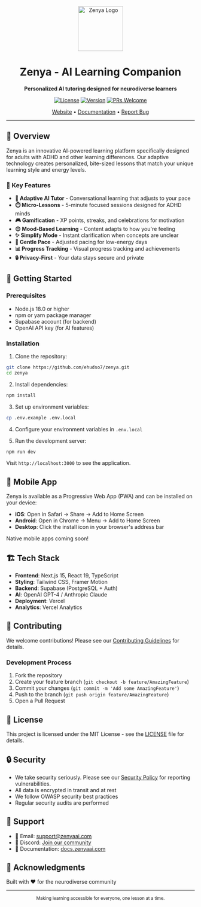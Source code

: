 <div align="center">
  <img src="assets/branding/zenya-logo.png" alt="Zenya Logo" width="120" height="120">
  
  # Zenya - AI Learning Companion
  
  **Personalized AI tutoring designed for neurodiverse learners**
  
  [![License](https://img.shields.io/badge/license-MIT-blue.svg)](LICENSE)
  [![Version](https://img.shields.io/badge/version-1.0.0-green.svg)](https://github.com/ehudso7/zenya/releases)
  [![PRs Welcome](https://img.shields.io/badge/PRs-welcome-brightgreen.svg)](CONTRIBUTING.md)
  
  [Website](https://zenyaai.com) • [Documentation](docs/public/README.md) • [Report Bug](https://github.com/ehudso7/zenya/issues)
</div>

---

## 🌟 Overview

Zenya is an innovative AI-powered learning platform specifically designed for adults with ADHD and other learning differences. Our adaptive technology creates personalized, bite-sized lessons that match your unique learning style and energy levels.

### 🎯 Key Features

- **🧠 Adaptive AI Tutor** - Conversational learning that adjusts to your pace
- **⏱️ Micro-Lessons** - 5-minute focused sessions designed for ADHD minds  
- **🎮 Gamification** - XP points, streaks, and celebrations for motivation
- **😊 Mood-Based Learning** - Content adapts to how you're feeling
- **✨ Simplify Mode** - Instant clarification when concepts are unclear
- **🌈 Gentle Pace** - Adjusted pacing for low-energy days
- **📊 Progress Tracking** - Visual progress tracking and achievements
- **🔒 Privacy-First** - Your data stays secure and private

## 🚀 Getting Started

### Prerequisites

- Node.js 18.0 or higher
- npm or yarn package manager
- Supabase account (for backend)
- OpenAI API key (for AI features)

### Installation

1. Clone the repository:
```bash
git clone https://github.com/ehudso7/zenya.git
cd zenya
```

2. Install dependencies:
```bash
npm install
```

3. Set up environment variables:
```bash
cp .env.example .env.local
```

4. Configure your environment variables in `.env.local`

5. Run the development server:
```bash
npm run dev
```

Visit `http://localhost:3000` to see the application.

## 📱 Mobile App

Zenya is available as a Progressive Web App (PWA) and can be installed on your device:

- **iOS**: Open in Safari → Share → Add to Home Screen
- **Android**: Open in Chrome → Menu → Add to Home Screen
- **Desktop**: Click the install icon in your browser's address bar

Native mobile apps coming soon!

## 🏗️ Tech Stack

- **Frontend**: Next.js 15, React 19, TypeScript
- **Styling**: Tailwind CSS, Framer Motion
- **Backend**: Supabase (PostgreSQL + Auth)
- **AI**: OpenAI GPT-4 / Anthropic Claude
- **Deployment**: Vercel
- **Analytics**: Vercel Analytics

## 🤝 Contributing

We welcome contributions! Please see our [Contributing Guidelines](CONTRIBUTING.md) for details.

### Development Process

1. Fork the repository
2. Create your feature branch (`git checkout -b feature/AmazingFeature`)
3. Commit your changes (`git commit -m 'Add some AmazingFeature'`)
4. Push to the branch (`git push origin feature/AmazingFeature`)
5. Open a Pull Request

## 📄 License

This project is licensed under the MIT License - see the [LICENSE](LICENSE) file for details.

## 🔒 Security

- We take security seriously. Please see our [Security Policy](SECURITY.md) for reporting vulnerabilities.
- All data is encrypted in transit and at rest
- We follow OWASP security best practices
- Regular security audits are performed

## 💬 Support

- 📧 Email: support@zenyaai.com
- 💬 Discord: [Join our community](https://discord.gg/zenya)
- 📖 Documentation: [docs.zenyaai.com](https://docs.zenyaai.com)

## 🙏 Acknowledgments

Built with ❤️ for the neurodiverse community

---

<div align="center">
  <sub>Making learning accessible for everyone, one lesson at a time.</sub>
</div>
